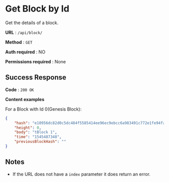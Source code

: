 # Get Block by Id

Get the details of a block.

**URL** : `/api/block/`

**Method** : `GET`

**Auth required** : NO

**Permissions required** : None

## Success Response

**Code** : `200 OK`

**Content examples**

For a Block with Id 0(Genesis Block):

```json
{
    "hash": "e10956dc82d0c5dc484f5585414ee96ec9ebcc6a983491c772e1fe94faba5321",
    "height": 0,
    "body": "tBlock 1",
    "time": "1545487348",
    "previousBlockHash": ""
}
```

## Notes

* If the URL does not have a `index` parameter it does return an error.
